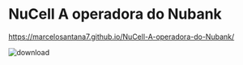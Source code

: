 # NuCell A operadora do Nubank
https://marcelosantana7.github.io/NuCell-A-operadora-do-Nubank/

![download](https://user-images.githubusercontent.com/62043968/202602749-ce9b46e6-5ab8-4cd5-ae88-df4fa6db17c8.png)

